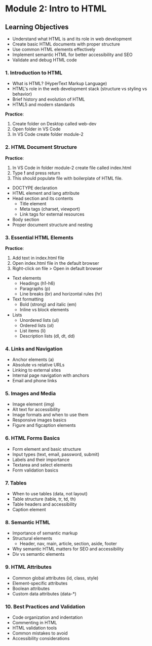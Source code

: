 # Module 2: Intro to HTML

## Learning Objectives
- Understand what HTML is and its role in web development
- Create basic HTML documents with proper structure
- Use common HTML elements effectively
- Implement semantic HTML for better accessibility and SEO
- Validate and debug HTML code


### 1. Introduction to HTML
- What is HTML? (HyperText Markup Language)
- HTML's role in the web development stack (structure vs styling vs behavior)
- Brief history and evolution of HTML
- HTML5 and modern standards  

**Practice**:
1. Create folder on Desktop called web-dev
2. Open folder in VS Code
3. In VS Code create folder module-2

### 2. HTML Document Structure
**Practice**:
1. In VS Code in folder module-2 create file called index.html
2. Type **!** and press return
3. This should populate file with boilerplate of HTML file.

   
- DOCTYPE declaration
- HTML element and lang attribute
- Head section and its contents
  - Title element
  - Meta tags (charset, viewport)
  - Link tags for external resources
- Body section
- Proper document structure and nesting

### 3. Essential HTML Elements

**Practice**:
1. Add text in index.html file
2. Open index.html file in the default browser
3. Right-click on file > Open in default browser


- Text elements
  - Headings (h1-h6)
  - Paragraphs (p)
  - Line breaks (br) and horizontal rules (hr)
- Text formatting
  - Bold (strong) and italic (em)
  - Inline vs block elements
- Lists
  - Unordered lists (ul)
  - Ordered lists (ol)
  - List items (li)
  - Description lists (dl, dt, dd)

### 4. Links and Navigation
- Anchor elements (a)
- Absolute vs relative URLs
- Linking to external sites
- Internal page navigation with anchors
- Email and phone links

### 5. Images and Media
- Image element (img)
- Alt text for accessibility
- Image formats and when to use them
- Responsive images basics
- Figure and figcaption elements

### 6. HTML Forms Basics
- Form element and basic structure
- Input types (text, email, password, submit)
- Labels and their importance
- Textarea and select elements
- Form validation basics

### 7. Tables
- When to use tables (data, not layout)
- Table structure (table, tr, td, th)
- Table headers and accessibility
- Caption element

### 8. Semantic HTML
- Importance of semantic markup
- Structural elements
  - Header, nav, main, article, section, aside, footer
- Why semantic HTML matters for SEO and accessibility
- Div vs semantic elements

### 9. HTML Attributes
- Common global attributes (id, class, style)
- Element-specific attributes
- Boolean attributes
- Custom data attributes (data-*)

### 10. Best Practices and Validation
- Code organization and indentation
- Commenting in HTML
- HTML validation tools
- Common mistakes to avoid
- Accessibility considerations
